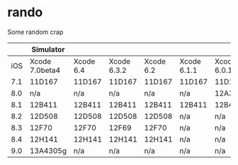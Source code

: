 # rando
Some random crap


|     | Simulator      |           |             |           |             |             |
|-----|----------------|-----------|-------------|-----------|-------------|-------------|
| iOS | Xcode 7.0beta4 | Xcode 6.4 | Xcode 6.3.2 | Xcode 6.2 | Xcode 6.1.1 | Xcode 6.0.1 |
| 7.1 | 11D167         | 11D167    | 11D167      | 11D167    | 11D167      | 11D167      |
| 8.0 | n/a            | n/a       | n/a         | n/a       | n/a         | 12A365      |
| 8.1 | 12B411         | 12B411    | 12B411      | 12B411    | 12B411      | 12B411      |
| 8.2 | 12D508         | 12D508    | 12D508      | 12D508    | n/a         | n/a         |
| 8.3 | 12F70          | 12F70     | 12F69       | 12F70     | n/a         | n/a         |
| 8.4 | 12H141         | 12H141    | 12H141      | 12H141    | n/a         | n/a         |
| 9.0 | 13A4305g       | n/a       | n/a         | n/a       | n/a         | n/a         |
